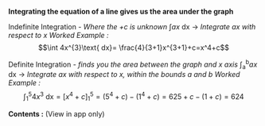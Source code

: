 **Integrating the equation of a line gives us the area under the graph**

Indefinite Integration - *Where the $+c$ is unknown*
$\int ax \text{ dx}$ $\to$ *Integrate ax with respect to x*
*Worked Example :*
$$\int 4x^{3}\text{ dx}= \frac{4}{3+1}x^{3+1}+c=x^4+c$$

Definite Integration - *finds you the area between the graph and x axis*
$\int_\text{a}^\text{b} ax \text{ dx}$ $\to$ *Integrate ax with respect to x, within the bounds a and b*
*Worked Example :*
$$\int_1^5 4x^3 \text{ dx} = [x^4+c]_1^5=(5^4+c)-(1^4+c)=625+c-(1+c)=624$$


**Contents :** (View in app only)
```folder-index-content
```